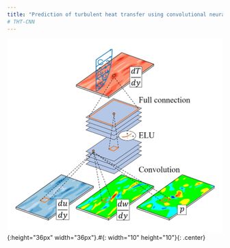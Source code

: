 ```yaml
---
title: "Prediction of turbulent heat transfer using convolutional neural networks"
# THT-CNN
---
```

![abstract](abstract.jpg){:height="36px" width="36px"}.#{: width="10" height="10"}{: .center}
